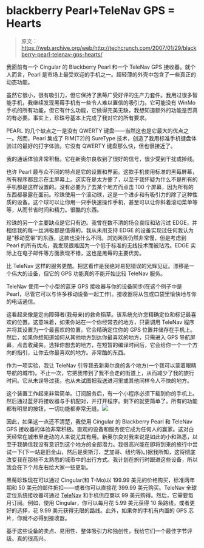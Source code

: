 # blackberry Pearl+TeleNav GPS = Hearts

> 原文：<https://web.archive.org/web/http://techcrunch.com/2007/01/29/blackberry-pearl-telenav-gps-hearts/>

我面前有一个 Cingular 的 Blackberry Pearl 和一个 TeleNav GPS 接收器。就个人而言，Pearl 是市场上最受欢迎的手机之一。超轻薄的外壳中包含了一些真正的动态功能。

虽然它很小，很有吸引力，但它保持了黑莓广受好评的生产力套件。我用过很多智能手机，我继续发现黑莓手机有一些令人难以置信的吸引力。它可能没有 WinMo 手机的所有功能，但它有什么功能，它做得完美无缺，我想知道额外的功能是否真的有必要。事实上，珍珠号基本上完成了我对它的所有要求。

PEARL 的几个缺点之一是没有 QWERTY 键盘——当然这也是它最大的优点之一。然而，Pearl 集成了 RIM(T2)的 SureType 技术，创造了我用标准手机键盘体验过的最好的打字体验。它没有 QWERTY 键盘那么快，但也很接近了。

我的通话体验非常积极。它在新奥尔良收到了很好的信号，很少受到干扰或掉线。

也许 Pearl 最与众不同的特点是它的设置和界面。这款手机使用标准的黑莓屏幕，所有程序都显示在主屏幕上。这实在是太方便了，以至于我怀疑为什么不是所有的手机都是这样设置的。没有必要为了去某个地方而点击 100 个屏幕，因为所有的东西都暴露在面前。珍珠使用一个滚动球，这是一个进步和有吸引力的除了这种性质的设备。这个球可以让你用一只手快速操作手机，甚至可以让你斜着滚动菜单等等，从而节省时间和精力。很酷的东西。

珍珠的另一个主要缺点是它只有边。我曾在数不清的场合哀叹和玷污过 EDGE，并相信我的每一丝消极都是值得的。我从未用支持 EDGE 的设备实现过任何我认为是“移动宽带”的东西，这款也没什么不同。浏览网页仍然非常慢，但是考虑到 Pearl 的所有优点，我发现很难因为一个低于标准的无线技术而被玷污。EDGE 实际上在电子邮件等方面表现不错，这也是黑莓的主要优势。

比 TeleNav 这样的服务更酷。把这看作是我绝对易犯错误的光辉见证。漂移是一个伟大的设备，但它的 GPS 功能真的不能开始比较 TeleNav 服务。

TeleNav 使用一个小型的蓝牙 GPS 接收器与你的设备同步(在这个例子中是 Pearl，尽管它可以与许多移动设备一起工作)。接收器将从包或口袋里愉快地与你的电话通信。

这看起来像是定向障碍者(我母亲)的救命稻草。该系统允许您精确定位和标记最喜欢的位置。这意味着，如果你站在一个你经常去的地方，只需调用 TeleNav 程序并将其设置为一个最喜欢的位置。它会精确定位你的 GPS 位置并储存在手机上。然后，如果你想知道如何从其他地方到达你最喜欢的地方，只需进入 GPS 导航屏幕，点击收藏夹。选择你想去的地方，在短暂的编译时间后，它会给你一个一个方向的指引，让你去你最喜欢的地方。非常酷的东西。

作为一项实验，我让 TeleNav 引导我去新奥尔良的各个地方(一个我可以蒙着眼睛导航的城市)。不止一次，它把我带到了我不会走的街道上，从而减少了我的旅行时间。它从未误导过我，也从未试图把我送进河里或其他同样令人不快的地方。

这个装置工作起来非常简单。订阅服务后，有一个小程序必须下载到你的手机上。然后通过蓝牙将接收器与手机配对，并打开程序。剩下的就更简单了。所有的功能都有明显的按钮，一切功能都非常无缝。![](img/81ad625b134e94d4f4edd483c386aadd.png)

因此，如果这一点还不清楚，我使用 Cingular 的 Blackberry Pearl 和 TeleNav GPS 接收器的体验非常积极。直观的设备和服务使它成为任何人的赢家。这对白天经常在城市里走动的人来说尤其有用。新奥尔良对我来说是如此的小和熟悉，以至于我确信我没有意识到这个地方的全部潜力。我很高兴能在即将到来的旅行中尝试一下(下一站是旧金山，然后是奥斯汀、芝加哥、纽约等)。)据我所知，这将彻底改变我在那些不太熟悉的城市中的出行方式。我计划在旅行时跟进这些设备，所以我会在下个月左右给大家一些更新。

黑莓珍珠现在可以通过 Cingular(和 T-Mo)以 199.99 美元的价格购买，标准两年期和 50 美元的邮件折扣——或者你可以直接花 399.99 美元购买。TeleNav 全球定位系统接收器可通过 [TeleNav](https://web.archive.org/web/20210228050530/http://www.telenav.com/) 和手机供应商以 99 美元购得。然后，它需要每月订阅。例如，使用 Cingular，你可以每月花 5.99 美元获得 10 条路线，或者更好的选择，花 9.99 美元获得无限的路线。此外，如果你的手机有内置的 GPS 芯片，你就不必得到接收器。

基于这些设备的卖点、易用性、整体吸引力和独创性，我给它们一个最佳字节评级。真的很高兴。